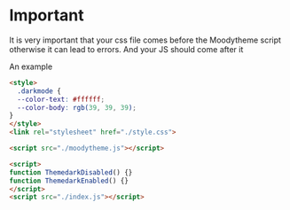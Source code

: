 # Important

It is very important that your css file comes before the Moodytheme script otherwise it can lead to errors.
And your JS should come after it 

An example

```html
<style>
  .darkmode {
  --color-text: #ffffff;
  --color-body: rgb(39, 39, 39);
}
</style>
<link rel="stylesheet" href="./style.css">

<script src="./moodytheme.js"></script>

<script>
function ThemedarkDisabled() {}
function ThemedarkEnabled() {}
</script>
<script src="./index.js"></script>

```